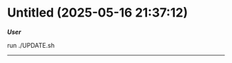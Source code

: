 <!-- Generated by SpecStory -->

# Untitled (2025-05-16 21:37:12)

_**User**_

run ./UPDATE.sh

---

